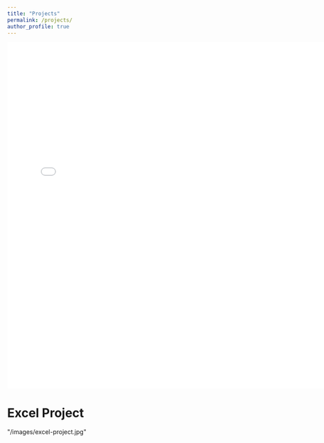 ```yaml
---
title: "Projects"
permalink: /projects/
author_profile: true
---
```

<iframe src="/assets/PowerBI_supply_chain_project.pdf" width="150%" height="800px" style="border: none;"></iframe>


# Excel Project

"/images/excel-project.jpg"
